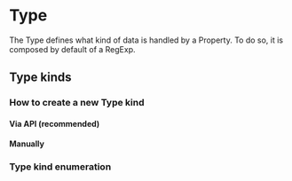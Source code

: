 Type
=

The Type defines what kind of data is handled by a Property. To do so, it is composed by default of a RegExp.

## Type kinds

### How to create a new Type kind

#### Via API (recommended)

#### Manually

### Type kind enumeration
